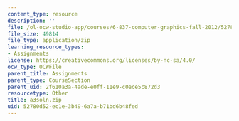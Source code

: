 ```yaml
---
content_type: resource
description: ''
file: /ol-ocw-studio-app/courses/6-837-computer-graphics-fall-2012/52780d52ec1e3b496a7ab71bd6b48fed_a3soln.zip
file_size: 49814
file_type: application/zip
learning_resource_types:
- Assignments
license: https://creativecommons.org/licenses/by-nc-sa/4.0/
ocw_type: OCWFile
parent_title: Assignments
parent_type: CourseSection
parent_uid: 2f610a3a-4ade-e0ff-11e9-c0ece5c872d3
resourcetype: Other
title: a3soln.zip
uid: 52780d52-ec1e-3b49-6a7a-b71bd6b48fed
---
```

